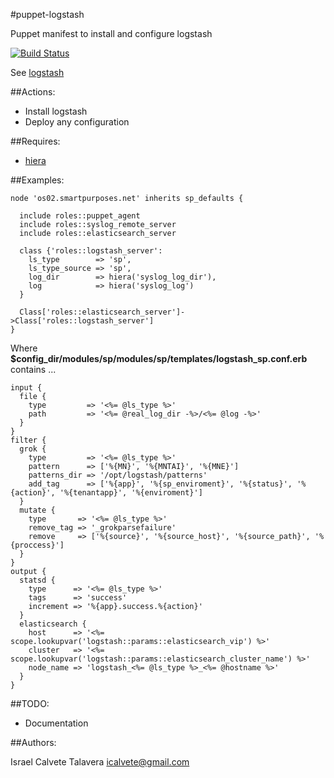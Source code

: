 #puppet-logstash

Puppet manifest to install and configure logstash

[![Build Status](https://secure.travis-ci.org/icalvete/puppet-logstash.png)](http://travis-ci.org/icalvete/puppet-logstash)

See [logstash](http://logstash.net/)

##Actions:

* Install logstash
* Deploy any configuration

##Requires:

* [hiera](http://docs.puppetlabs.com/hiera/1/index.html)

##Examples:

    node 'os02.smartpurposes.net' inherits sp_defaults {

      include roles::puppet_agent
      include roles::syslog_remote_server
      include roles::elasticsearch_server

      class {'roles::logstash_server':
        ls_type        => 'sp',
        ls_type_source => 'sp',
        log_dir        => hiera('syslog_log_dir'),
        log            => hiera('syslog_log')
      }

      Class['roles::elasticsearch_server']->Class['roles::logstash_server']
    }

Where **$config_dir/modules/sp/modules/sp/templates/logstash_sp.conf.erb** contains ...

    input {
      file {
        type         => '<%= @ls_type %>'
        path         => '<%= @real_log_dir -%>/<%= @log -%>'
      }
    }
    filter {
      grok {
        type         => '<%= @ls_type %>'
        pattern      => ['%{MN}', '%{MNTAI}', '%{MNE}']
        patterns_dir => '/opt/logstash/patterns'
        add_tag      => ['%{app}', '%{sp_enviroment}', '%{status}', '%{action}', '%{tenantapp}', '%{enviroment}']
      }
      mutate {
        type       => '<%= @ls_type %>'
        remove_tag => '_grokparsefailure'
        remove     => ['%{source}', '%{source_host}', '%{source_path}', '%{proccess}']
      }
    }
    output {
      statsd {
        type      => '<%= @ls_type %>'
        tags      => 'success'
        increment => '%{app}.success.%{action}'
      }
      elasticsearch {
        host      => '<%= scope.lookupvar('logstash::params::elasticsearch_vip') %>'
        cluster   => '<%= scope.lookupvar('logstash::params::elasticsearch_cluster_name') %>'
        node_name => 'logstash_<%= @ls_type %>_<%= @hostname %>'
      }
    }

##TODO:

* Documentation

##Authors:
		 
Israel Calvete Talavera <icalvete@gmail.com>
